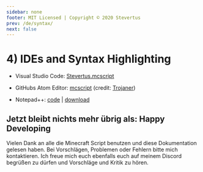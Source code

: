 ```yaml
---
sidebar: none
footer: MIT Licensed | Copyright © 2020 Stevertus
prev: /de/syntax/
next: false
---
```


# 4) IDEs and Syntax Highlighting

  *   Visual Studio Code:
  [Stevertus.mcscript](https://marketplace.visualstudio.com/items?itemName=Stevertus.mcscript)

  *   GitHubs Atom Editor:
  [mcscript](https://atom.io/packages/mcscript) (credit: [Trojaner](https://github.com/TrojanerHD))

  *   Notepad++:
  [code](https://github.com/Stevertus/mcscript/blob/master/Nodepad%2B%2B%20Highlighter.xml) | [download](http://download1496.mediafire.com/x2k7loq5imbg/4534q4tual7zccm/Nodepad+++Highlighter.xml)

Jetzt bleibt nichts mehr übrig als: **Happy Developing**
--------------------------------------------------------

Vielen Dank an alle die Minecraft Script benutzen und diese Dokumentation gelesen haben. Bei Vorschlägen, Problemen oder Fehlern bitte mich kontaktieren.
Ich freue mich euch ebenfalls euch auf meinem Discord begrüßen zu dürfen und Vorschläge und Kritik zu hören.
